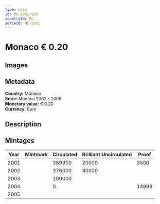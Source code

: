 ```yaml
---
type: coin
id: MC-2001-020
countryId: MC
serieId: MC-2001
---
```


# Monaco € 0.20

## Images


## Metadata

**Country:** Monaco\
**Serie:** Monaco 2002 - 2006\
**Monetary value:** € 0.20\
**Currency:** Euro

## Description


## Mintages
| Year | Mintmark | Circulated | Brilliant Uncirculated | Proof |
| ---- | -------- | ---------- | ---------------------- | ----- |
| 2001 |  | 389900| 20000 | 3500 |
| 2002 |  | 376000| 40000 |  |
| 2003 |  | 100000|  |  |
| 2004 |  | 0|  | 14999 |
| 2005 |  | |  |  |
